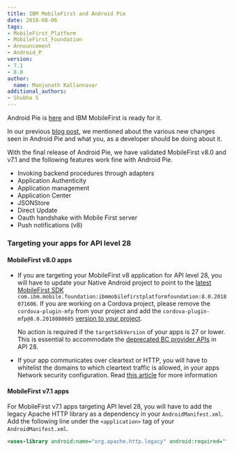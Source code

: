 ```yaml
---
title: IBM MobileFirst and Android Pie
date: 2018-08-06
tags:
- MobileFirst_Platform
- MobileFirst_Foundation
- Announcement
- Android_P
version:
- 7.1
- 8.0
author:
  name: Manjunath Kallannavar
additional_authors:
- Shubha S
---
```



Android Pie is [here](https://blog.google/products/android/introducing-android-9-pie/) and IBM MobileFirst is ready for it. 

In our previous [blog post](https://mobilefirstplatform.ibmcloud.com/blog/2018/07/05/mobilefirst-android-P/), we mentioned about the various new changes seen in Android Pie and what you, as a developer should be doing about it. 

With the final release of Android Pie, we have validated MobileFirst v8.0 and v7.1 and the following features work fine with Android Pie. 

* Invoking backend procedures through adapters
* Application Authenticity
* Application management
* Application Center
* JSONStore
* Direct Update
* Oauth handshake with Mobile First server 
* Push notifications (v8) 


### Targeting your apps for API level 28  

#### MobileFirst v8.0 apps 

* If you are targeting your MobileFirst v8 application for API level 28, you will have to update your Native Android project to point to the [latest MobileFirst SDK](http://search.maven.org/#artifactdetails%7Ccom.ibm.mobile.foundation%7Cibmmobilefirstplatformfoundation%7C8.0.2018071606%7Caar) `com.ibm.mobile.foundation:ibmmobilefirstplatformfoundation:8.0.2018071606`. If you are working on a Cordova project, please remove the `cordova-plugin-mfp` from your project and add the `cordova-plugin-mfp@8.0.2018080605` [version to your project](https://www.npmjs.com/package/cordova-plugin-mfp).
	
	No action is required if the `targetSdkVersion` of your apps is 27 or lower. This is essential to accommodate the [deprecated BC provider APIs](https://android-developers.googleblog.com/2018/03/cryptography-changes-in-android-p.html) in API 28. 


* If your app communicates over cleartext or HTTP, you will have to whitelist the domains to which cleartext traffic is allowed, in your apps Network security configuration. Read [this article](https://android-developers.googleblog.com/2016/04/protecting-against-unintentional.html) for more information

#### MobileFirst v7.1 apps 

For MobileFirst v7.1 apps targeting API level 28, you will have to add the legacy Apache HTTP library as a dependency in your `AndroidManifest.xml`.
Add the following line under the `<application>` tag of your `AndroidManifest.xml`.
```xml
<uses-library android:name="org.apache.http.legacy" android:required="false"/>
```
